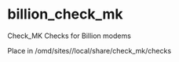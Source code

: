 # billion_check_mk
Check_MK Checks for Billion modems

Place in /omd/sites/<sitename>/local/share/check_mk/checks
